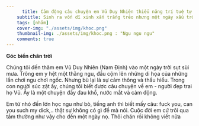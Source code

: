 ```yaml
---
      title: Cảm động câu chuyện em Vũ Duy Nhiên thiểu năng trí tuệ tự học lập trình
    subtitle: Sinh ra vốn dĩ xinh xắn trắng trẻo nhưng một ngày xấu trời, tai họa đã ập đến để lại cho em những hậu quả đau lòng. Nhưng cũng từ trong đau thương mất mát ấy đã khiến em trở thành một con người mạnh mẽ, không gợn chút so đo, không sợ thất bại, không sợ crush, một chút cũng không...
    tags: [nhảm]
    cover-img: "./assets/img/khoc.png"
    thumbnail-img: ./assets/img/khoc.png : "Ngu ngu ngu"
    comments: true
---
```


**Góc biển chân trời**

Chúng tôi đến thăm em Vũ Duy Nhiên (Nam Định) vào một ngày trời sụt sùi mưa. Trông em y hệt một thằng ngu, đầu cộm lên những di họa của những lần chơi ngu chơi ngốc. Nhưng bù lại là sự cảm thông và thấu hiểu. Trong con người súc zật ấy, chúng tôi biết được câu chuyện về em - người đẹp trai họ Vũ. Ấy là một chuyện đầy đau khổ, nước mắt và cảm động.

Em từ nhỏ đến lớn học ngu như bò, tiếng anh thì biết mấy câu: fuck you, can you such my dick,.. thật sự không có gì để mà nói. Cuộc đời em cứ trôi qua tầm thường như vậy cho đến một ngày nọ. Thôi chán rồi không viết nữa